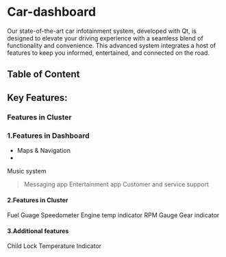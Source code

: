 # Car-dashboard
Our state-of-the-art car infotainment system, developed with Qt, is designed to elevate your driving experience with a seamless blend of functionality and convenience. This advanced system integrates a host of features to
keep you informed, entertained, and connected on the road.

## Table of Content

## Key Features:
### Features in Cluster

### 1.Features in Dashboard
   * Maps & Navigation
   *
Music system
   >   Messaging app
   >   Entertainment app
   >   Customer and service support

#### 2.Features in Cluster
   Fuel Guage
   Speedometer
   Engine temp indicator
   RPM Gauge
   Gear indicator

#### 3.Additional features
   Child Lock
   Temperature Indicator
    

